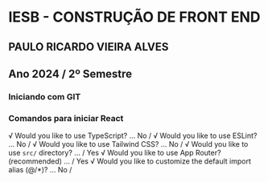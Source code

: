 # IESB - CONSTRUÇÃO DE FRONT END

## PAULO RICARDO VIEIRA ALVES

## Ano 2024 / 2º Semestre

### Iniciando com GIT

### Comandos para iniciar React
√ Would you like to use TypeScript? ... No /
√ Would you like to use ESLint? ... No /
√ Would you like to use Tailwind CSS? ... No /
√ Would you like to use `src/` directory? ...  / Yes
√ Would you like to use App Router? (recommended) ...  / Yes
√ Would you like to customize the default import alias (@/*)? ... No /
